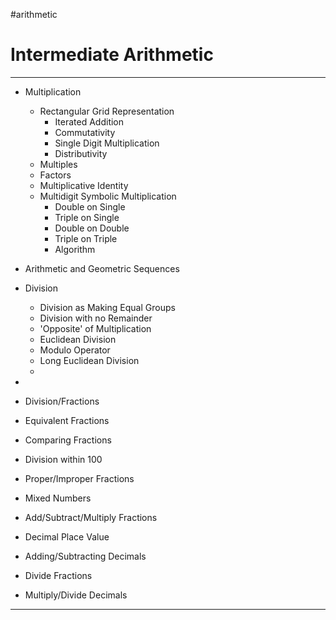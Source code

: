 #arithmetic 

# Intermediate Arithmetic

---

- Multiplication
	- Rectangular Grid Representation
		- Iterated Addition
		- Commutativity
		- Single Digit Multiplication
		- Distributivity
	- Multiples
	- Factors
	- Multiplicative Identity
	- Multidigit Symbolic Multiplication
		- Double on Single
		- Triple on Single
		- Double on Double
		- Triple on Triple
		- Algorithm

- Arithmetic and Geometric Sequences

- Division
	- Division as Making Equal Groups
	- Division with no Remainder
	- 'Opposite' of Multiplication
	- Euclidean Division
	- Modulo Operator
	- Long Euclidean Division
	- 
- 
- Division/Fractions
- Equivalent Fractions
- Comparing Fractions
- Division within 100
- Proper/Improper Fractions
- Mixed Numbers
- Add/Subtract/Multiply Fractions
- Decimal Place Value
- Adding/Subtracting Decimals
- Divide Fractions
- Multiply/Divide Decimals

---